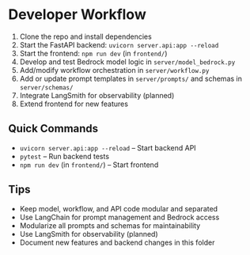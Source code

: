 

# Developer Workflow

1. Clone the repo and install dependencies
2. Start the FastAPI backend: `uvicorn server.api:app --reload`
3. Start the frontend: `npm run dev` (in `frontend/`)
4. Develop and test Bedrock model logic in `server/model_bedrock.py`
5. Add/modify workflow orchestration in `server/workflow.py`
6. Add or update prompt templates in `server/prompts/` and schemas in `server/schemas/`
7. Integrate LangSmith for observability (planned)
8. Extend frontend for new features

## Quick Commands
- `uvicorn server.api:app --reload` – Start backend API
- `pytest` – Run backend tests
- `npm run dev` (in `frontend/`) – Start frontend

## Tips
- Keep model, workflow, and API code modular and separated
- Use LangChain for prompt management and Bedrock access
- Modularize all prompts and schemas for maintainability
- Use LangSmith for observability (planned)
- Document new features and backend changes in this folder
